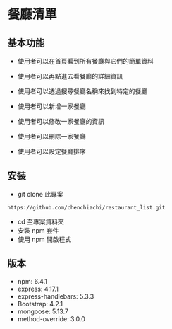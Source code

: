 # 餐廳清單

## 基本功能
- 使用者可以在首頁看到所有餐廳與它們的簡單資料

- 使用者可以再點進去看餐廳的詳細資訊
  
- 使用者可以透過搜尋餐廳名稱來找到特定的餐廳

- 使用者可以新增一家餐廳

- 使用者可以修改一家餐廳的資訊

- 使用者可以刪除一家餐廳

- 使用者可以設定餐廳排序


## 安裝
- git clone  此專案
```
https://github.com/chenchiachi/restaurant_list.git
```
- cd 至專案資料夾
- 安裝 npm 套件
- 使用 npm 開啟程式

## 版本
- npm: 6.4.1
- express: 4.17.1
- express-handlebars: 5.3.3
- Bootstrap: 4.2.1
- mongoose: 5.13.7
- method-override: 3.0.0